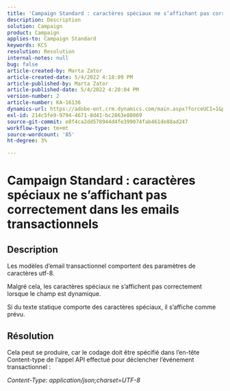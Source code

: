 ```yaml
---
title: 'Campaign Standard : caractères spéciaux ne s’affichant pas correctement dans les emails transactionnels'
description: Description
solution: Campaign
product: Campaign
applies-to: Campaign Standard
keywords: KCS
resolution: Resolution
internal-notes: null
bug: false
article-created-by: Marta Zator
article-created-date: 5/4/2022 4:18:09 PM
article-published-by: Marta Zator
article-published-date: 5/4/2022 4:20:04 PM
version-number: 2
article-number: KA-16136
dynamics-url: https://adobe-ent.crm.dynamics.com/main.aspx?forceUCI=1&pagetype=entityrecord&etn=knowledgearticle&id=5e5514c7-c5cb-ec11-a7b5-6045bd00d4f5
exl-id: 214c5fe9-9794-4671-8d41-bc2863e88069
source-git-commit: e8f4ca2dd578944d4fe399074fab461de88ad247
workflow-type: tm+mt
source-wordcount: '85'
ht-degree: 3%

---
```


# Campaign Standard : caractères spéciaux ne s’affichant pas correctement dans les emails transactionnels

## Description


Les modèles d’email transactionnel comportent des paramètres de caractères utf-8.

Malgré cela, les caractères spéciaux ne s’affichent pas correctement lorsque le champ est dynamique.

Si du texte statique comporte des caractères spéciaux, il s’affiche comme prévu.


## Résolution


Cela peut se produire, car le codage doit être spécifié dans l’en-tête Content-type de l’appel API effectué pour déclencher l’événement transactionnel :

*Content-Type: application/json;charset=UTF-8*
